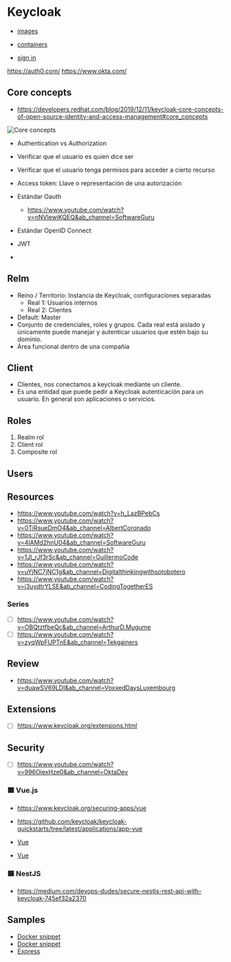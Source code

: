 # Keycloak

- [images](https://quay.io/repository/keycloak/keycloak?tab=tags)
- [containers](https://www.keycloak.org/server/containers)

- [sign in](http://localhost:8081/auth/realms/simple-project/protocol/openid-connect/auth?client_id=account-console&redirect_uri=http%3A%2F%2Flocalhost%3A8081%2Fauth%2Frealms%2Fsimple-project%2Faccount%2F%23%2Fsecurity%2Fsigningin&state=3faaf473-c72f-43bc-8867-dc107b66365f&response_mode=fragment&response_type=code&scope=openid&nonce=383600b8-945f-46b3-8ebb-ba651e4ca361&code_challenge=T3ItWMm0c1T5RgdFe_e07qFYK3wGRX3XF4oTFXG_JBc&code_challenge_method=S256)


https://auth0.com/
https://www.okta.com/

## Core concepts

- https://developers.redhat.com/blog/2019/12/11/keycloak-core-concepts-of-open-source-identity-and-access-management#core_concepts

![Core concepts](https://developers.redhat.com/sites/default/files/blog/2019/11/keycloak1.png)

- Authentication vs Authorization
- Verificar que el usuario es quien dice ser
- Verificar que el usuario tenga permisos para acceder a cierto recurso

- Access token: Llave o representación de una autorización

- Estándar Oauth
  - https://www.youtube.com/watch?v=nNVlewjKQEQ&ab_channel=SoftwareGuru
- Estándar OpenID Connect
- JWT
- 

## Relm

- Reino / Territorio: Instancia de Keycloak, configuraciones separadas
  - Real 1: Usuarios internos
  - Real 2: Clientes
- Default: Master
- Conjunto de credenciales, roles y grupos. Cada real está aislado y únicamente puede manejar y autenticar usuarios que estén bajo su dominio.
- Área funcional dentro de una compañía

## Client

- Clientes, nos conectamos a keycloak mediante un cliente.
- Es una entidad que puede pedir a Keycloak autenticación para un usuario. En general son aplicaciones o servicios.

## Roles

1. Realm rol
2. Client rol
3. Composite rol

## Users

## Resources

- https://www.youtube.com/watch?v=h_LazBPebCs
- https://www.youtube.com/watch?v=0TiRsueDmO4&ab_channel=AlbertCoronado
- https://www.youtube.com/watch?v=4lAMd2hnU04&ab_channel=SoftwareGuru
- https://www.youtube.com/watch?v=1Jl_rJf3rSc&ab_channel=GuillermoCode
- https://www.youtube.com/watch?v=uYjNC7jNC1g&ab_channel=Digitalthinkingwithsotobotero
- https://www.youtube.com/watch?v=j3uydtrYLSE&ab_channel=CodingTogetherES


### Series

- [ ] https://www.youtube.com/watch?v=OBQtztfbeQc&ab_channel=ArthurD.Mugume
- [ ] https://www.youtube.com/watch?v=zyqWpFUPTnE&ab_channel=Tekgainers

## Review 

- https://www.youtube.com/watch?v=duawSV69LDI&ab_channel=VoxxedDaysLuxembourg

## Extensions

- [ ] https://www.keycloak.org/extensions.html

## Security

- [ ] https://www.youtube.com/watch?v=996OiexHze0&ab_channel=OktaDev

### 🟩 Vue.js

- https://www.keycloak.org/securing-apps/vue
- https://github.com/keycloak/keycloak-quickstarts/tree/latest/applications/app-vue

- [Vue](https://www.keycloak.org/securing-apps/vue)
- [Vue](https://github.com/keycloak/keycloak-quickstarts/tree/latest/applications/app-vue)

### 🟥 NestJS

- https://medium.com/devops-dudes/secure-nestjs-rest-api-with-keycloak-745ef32a2370

## Samples

- [Docker snippet](https://github.com/bigbluebutton/greenlight/blob/master/docker-compose.kc.yml)
- [Docker snippet](https://gitlab.com/-/snippets/2519645)
- [Express](https://medium.com/devops-dudes/securing-node-js-express-rest-apis-with-keycloak-a4946083be51)
